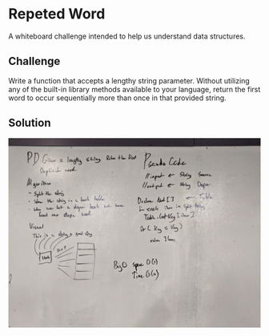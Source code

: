# Repeted Word
A whiteboard challenge intended to help us understand data structures. 

## Challenge
Write a function that accepts a lengthy string parameter.
Without utilizing any of the built-in library methods available to your language, return the first word to occur sequentially more than once in that provided string.

## Solution
![repeated_word.jpg](../../assets/repeated_word.jpg)